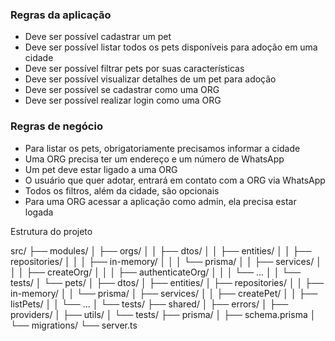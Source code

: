 ### Regras da aplicação

- Deve ser possível cadastrar um pet
- Deve ser possível listar todos os pets disponíveis para adoção em uma cidade
- Deve ser possível filtrar pets por suas características
- Deve ser possível visualizar detalhes de um pet para adoção
- Deve ser possível se cadastrar como uma ORG
- Deve ser possível realizar login como uma ORG

### Regras de negócio

- Para listar os pets, obrigatoriamente precisamos informar a cidade
- Uma ORG precisa ter um endereço e um número de WhatsApp
- Um pet deve estar ligado a uma ORG
- O usuário que quer adotar, entrará em contato com a ORG via WhatsApp
- Todos os filtros, além da cidade, são opcionais
- Para uma ORG acessar a aplicação como admin, ela precisa estar logada


Estrutura do projeto

src/
├── modules/
│   ├── orgs/
│   │   ├── dtos/
│   │   ├── entities/
│   │   ├── repositories/
│   │   │   ├── in-memory/
│   │   │   └── prisma/
│   │   ├── services/
│   │   │   ├── createOrg/
│   │   │   ├── authenticateOrg/
│   │   │   └── ...
│   │   └── tests/
│   └── pets/
│       ├── dtos/
│       ├── entities/
│       ├── repositories/
│       │   ├── in-memory/
│       │   └── prisma/
│       ├── services/
│       │   ├── createPet/
│       │   ├── listPets/
│       │   └── ...
│       └── tests/
├── shared/
│   ├── errors/
│   ├── providers/
│   ├── utils/
│   └── tests/
├── prisma/
│   ├── schema.prisma
│   └── migrations/
└── server.ts